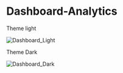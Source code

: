 # Dashboard-Analytics

Theme light

![Dashboard_Light](https://github.com/Lucas-Nascim/Dashboard-Analytics/assets/103378076/f1500d48-20d1-454b-bf41-414684481556)

Theme Dark

![Dashboard_Dark](https://github.com/Lucas-Nascim/Dashboard-Analytics/assets/103378076/ede30432-9f9f-45aa-a77c-3ce0686eea97)

